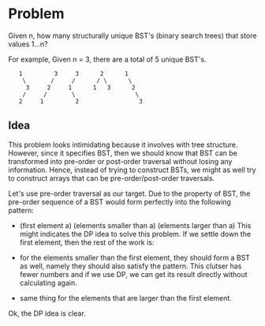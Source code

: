 # Problem
Given n, how many structurally unique BST's (binary search trees) that store values 1...n?

For example,
Given n = 3, there are a total of 5 unique BST's.
```
   1         3     3      2      1
    \       /     /      / \      \
     3     2     1      1   3      2
    /     /       \                 \
   2     1         2                 3
```

## Idea
This problem looks intimidating because it involves with tree structure. However, since it specifies BST, then we should know that 
BST can be transformed into pre-order or post-order traversal without losing any information. Hence, instead of trying to construct
BSTs, we might as well try to construct arrays that can be pre-order/post-order traversals.

Let's use pre-order traversal as our target. Due to the property of BST, the pre-order sequence of a BST would form perfectly into the
following pattern:
* (first element a) (elements smaller than a) (elements larger than a)
This might indicates the DP idea to solve this problem. If we settle down the first element, then the rest of the work is:

* for the elements smaller than the first element, they should form a BST as well, namely they should also satisfy the pattern. This clutser 
has fewer numbers and if we use DP, we can get its result directly without calculating again.
* same thing for the elements that are larger than the first element.

Ok, the DP idea is clear.
